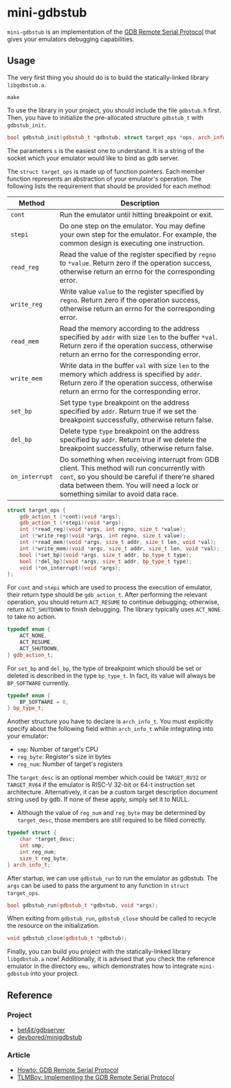 # mini-gdbstub

`mini-gdbstub` is an implementation of the
[GDB Remote Serial Protocol](https://sourceware.org/gdb/onlinedocs/gdb/Remote-Protocol.html)
that gives your emulators debugging capabilities.

## Usage

The very first thing you should do is to build the statically-linked library `libgdbstub.a`.
```
make
```

To use the library in your project, you should include the file `gdbstub.h` first.
Then, you have to initialize the pre-allocated structure `gdbstub_t` with `gdbstub_init`.

```cpp
bool gdbstub_init(gdbstub_t *gdbstub, struct target_ops *ops, arch_info_t arch, char *s);
```

The parameters `s` is the easiest one to understand. It is a string of the socket
which your emulator would like to bind as gdb server.

The `struct target_ops` is made up of function pointers. Each member function represents an
abstraction of your emulator's operation. The following lists the requirement
that should be provided for each method:

Method         | Description
---------------|------------------
`cont`         | Run the emulator until hitting breakpoint or exit.
`stepi`        | Do one step on the emulator. You may define your own step for the emulator. For example, the common design is executing one instruction.
`read_reg`     | Read the value of the register specified by `regno` to `*value`. Return zero if the operation success, otherwise return an errno for the corresponding error.
`write_reg`    | Write value `value` to the register specified by `regno`. Return zero if the operation success, otherwise return an errno for the corresponding error.
`read_mem`     | Read the memory according to the address specified by `addr` with size `len` to the buffer `*val`. Return zero if the operation success, otherwise return an errno for the corresponding error.
`write_mem`    | Write data in the buffer `val` with size `len` to the memory which address is specified by `addr`. Return zero if the operation success, otherwise return an errno for the corresponding error.
`set_bp`       | Set type `type` breakpoint on the address specified by `addr`. Return true if we set the breakpoint successfully, otherwise return false.
`del_bp`       | Delete type `type` breakpoint on the address specified by `addr`. Return true if we delete the breakpoint successfully, otherwise return false.
`on_interrupt` | Do something when receiving interrupt from GDB client. This method will run concurrently with `cont`, so you should be careful if there're shared data between them. You will need a lock or something similar to avoid data race.

```cpp
struct target_ops {
    gdb_action_t (*cont)(void *args);
    gdb_action_t (*stepi)(void *args);
    int (*read_reg)(void *args, int regno, size_t *value);
    int (*write_reg)(void *args, int regno, size_t value);
    int (*read_mem)(void *args, size_t addr, size_t len, void *val);
    int (*write_mem)(void *args, size_t addr, size_t len, void *val);
    bool (*set_bp)(void *args, size_t addr, bp_type_t type);
    bool (*del_bp)(void *args, size_t addr, bp_type_t type);
    void (*on_interrupt)(void *args);
};
```

For `cont` and `stepi` which are used to process the execution of emulator, their return type
should be `gdb_action_t`. After performing the relevant operation, you should return `ACT_RESUME`
to continue debugging; otherwise, return `ACT_SHUTDOWN` to finish debugging. The library
typically uses `ACT_NONE` to take no action.

```cpp
typedef enum {
    ACT_NONE,
    ACT_RESUME,
    ACT_SHUTDOWN,
} gdb_action_t;
```

For `set_bp` and `del_bp`, the type of breakpoint which should be set or deleted is described
in the type `bp_type_t`. In fact, its value will always be `BP_SOFTWARE` currently.

```cpp
typedef enum {
    BP_SOFTWARE = 0,
} bp_type_t;
```

Another structure you have to declare is `arch_info_t`. You must explicitly specify about the
following field within `arch_info_t` while integrating into your emulator:
* `smp`: Number of target's CPU
* `reg_byte`: Register's size in bytes
* `reg_num`: Number of target's registers

The `target_desc` is an optional member which could be
`TARGET_RV32` or `TARGET_RV64` if the emulator is RISC-V 32-bit or 64-t instruction set architecture.
Alternatively, it can be a custom target description document string used by gdb. 
If none of these apply, simply set it to NULL.

* Although the value of `reg_num` and `reg_byte` may be determined by `target_desc`, those
members are still required to be filled correctly.

```cpp
typedef struct {
    char *target_desc;
    int smp;
    int reg_num;
    size_t reg_byte;
} arch_info_t;
```

After startup, we can use `gdbstub_run` to run the emulator as gdbstub. The `args`
can be used to pass the argument to any function in `struct target_ops`.

```cpp
bool gdbstub_run(gdbstub_t *gdbstub, void *args);
```

When exiting from `gdbstub_run`, `gdbstub_close` should be called to recycle the resource on
the initialization.

```cpp
void gdbstub_close(gdbstub_t *gdbstub);
```

Finally, you can build you project with the statically-linked library `libgdbstub.a` now!
Additionally, it is advised that you check the reference emulator in the directory `emu,` which
demonstrates how to integrate `mini-gdbstub` into your project.

## Reference
### Project
* [bet4it/gdbserver](https://github.com/bet4it/gdbserver)
* [devbored/minigdbstub](https://github.com/devbored/minigdbstub)
### Article
* [Howto: GDB Remote Serial Protocol](https://www.embecosm.com/appnotes/ean4/embecosm-howto-rsp-server-ean4-issue-2.html)
* [TLMBoy: Implementing the GDB Remote Serial Protocol](https://www.chciken.com/tlmboy/2022/04/03/gdb-z80.html)
